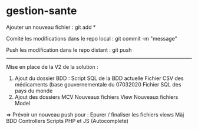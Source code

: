 # gestion-sante



Ajouter un nouveau fichier : git add *

Comité les modifications dans le repo local : git commit -m "message"

Push les modification dans le repo distant : git push 

__________________________________________________________________________________________________________________________________________

Mise en place de la V2 de la solution :

1) Ajout du dossier BDD :
Script SQL de la BDD actuelle
Fichier CSV des médicaments (base gouvernementale du 07032020
Fichier SQL des pays du monde
2) Ajout des dossiers MCV
Nouveaux fichiers View
Nouveaux fichiers Model

=> Prévoir un nouveau push pour :
Epurer / finaliser les fichiers views
Màj BDD
Controllers
Scripts PHP et JS (Autocomplete)
